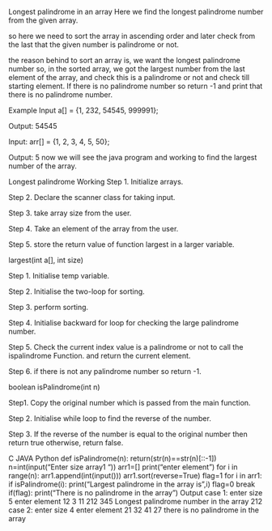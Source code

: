 Longest palindrome in an array
Here we find the longest palindrome number from the given array.

so here we need to sort the array in ascending order and later check from the last that the given number is palindrome or not.

the reason behind to sort an array is, we want the longest palindrome number so, in the sorted array, we got the largest number from the last element of the array, and check this is a palindrome or not and check till starting element. If there is no palindrome number so return -1 and print that there is no palindrome number.

Example
Input a[] = {1, 232, 54545, 999991};

Output: 54545

Input: arr[] = {1, 2, 3, 4, 5, 50};

Output: 5
now we will see the java program and working to find the largest number of the array.

Longest palindrome
Working
Step 1. Initialize arrays.

Step 2. Declare the scanner class for taking input.

Step 3. take array size from the user.

Step 4. Take an element of the array from the user.

Step 5.  store the return value of function largest in a larger variable.

largest(int a[], int size)

Step 1. Initialise temp variable.

Step 2.  Initialise the two-loop for sorting.

Step 3.  perform sorting.

Step 4. Initialise backward for loop for checking the large palindrome number.

Step 5. Check the current index value is a palindrome or not to call the ispalindrome Function. and return the current element.

Step 6. if there is not any palindrome number so return -1.

boolean isPalindrome(int n)

Step1. Copy the original number which is passed from the main function.

Step 2. Initialise while loop to find the reverse of the number.

Step 3. If the reverse of the number is equal to the original number then return true otherwise, return false. 

C	JAVA	Python
def isPalindrome(n):
    return(str(n)==str(n)[::-1])
n=int(input(“Enter size array1 “))
arr1=[]
print(“enter element”)
for i in range(n):
    arr1.append(int(input()))
arr1.sort(reverse=True)
flag=1
for i in arr1:
    if isPalindrome(i):
        print(“Largest palindrome in the array is”,i)
        flag=0
        break 
if(flag):
    print(“There is no palindrome in the array”)
Output
case 1:
enter size 
5
enter element
12
3
11
212
345
Longest palindrome number in the array 212
case 2:
enter size
4
enter element
21
32
41
27
there is no palindrome in the array

